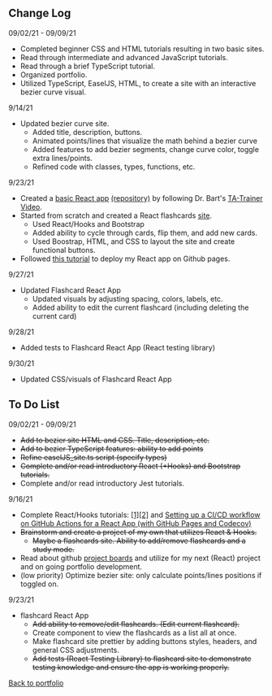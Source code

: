## Change Log  
09/02/21 - 09/09/21  
- Completed beginner CSS and HTML tutorials resulting in two basic sites.
- Read through intermediate and advanced JavaScript tutorials.
- Read through a brief TypeScript tutorial.
- Organized portfolio.
- Utilized TypeScript, EaselJS, HTML, to create a site with an interactive bezier curve visual.  
  
9/14/21  
- Updated bezier curve site.  
    - Added title, description, buttons.  
    - Animated points/lines that visualize the math behind a bezier curve
    - Added features to add bezier segments, change curve color, toggle extra lines/points.  
    - Refined code with classes, types, functions, etc.

9/23/21  
- Created a [basic React app](https://timblakel.github.io/my-app/) [(repository)](https://github.com/timblakel/my-app) by following Dr. Bart's [TA-Trainer Video](https://www.youtube.com/watch?v=q8eYF6cUi5c).
- Started from scratch and created a React flashcards [site](https://timblakel.github.io/react-flash-card/).  
    - Used React/Hooks and Bootstrap
    - Added ability to cycle through cards, flip them, and add new cards.
    - Used Boostrap, HTML, and CSS to layout the site and create functional buttons.  
- Followed [this tutorial](https://dev.to/yuribenjamin/how-to-deploy-react-app-in-github-pages-2a1f) to deploy my React app on Github pages.  
  
9/27/21  
- Updated Flashcard React App
    - Updated visuals by adjusting spacing, colors, labels, etc.
    - Added ability to edit the current flashcard (including deleting the current card)
  
9/28/21  
- Added tests to Flashcard React App (React testing library)  
  
9/30/21  
- Updated CSS/visuals of Flashcard React App
    
## To Do List  
09/02/21 - 09/09/21  
- ~~Add to bezier site HTML and CSS. Title, description, etc.~~  
- ~~Add to bezier TypeScript features: ability to add points~~  
- ~~Refine easelJS_site.ts script (specify types)~~  
- ~~Complete and/or read introductory React (+Hooks) and Bootstrap tutorials.~~  
- Complete and/or read introductory Jest tutorials.  
  
9/16/21
- Complete React/Hooks tutorials: [[1]](https://reactjs.org/tutorial/tutorial.html)[[2]](https://reactjs.org/docs/hooks-intro.html) and [Setting up a CI/CD workflow on GitHub Actions for a React App (with GitHub Pages and Codecov)](https://dev.to/dyarleniber/setting-up-a-ci-cd-workflow-on-github-actions-for-a-react-app-with-github-pages-and-codecov-4hnp)    
- ~~Brainstorm and create a project of my own that utilizes React & Hooks.~~  
    - ~~Maybe a flashcards site. Ability to add/remove flashcards and a study mode.~~  
- Read about github [project boards](https://docs.github.com/en/issues/organizing-your-work-with-project-boards/managing-project-boards/about-project-boards) and utilize for my next (React) project and on going portfolio development.  
- (low priority) Optimize bezier site: only calculate points/lines positions if toggled on.  
  
9/23/21
- flashcard React App
    - ~~Add ability to remove/edit flashcards. (Edit current flashcard).~~  
    - Create component to view the flashcards as a list all at once.
    - Make flashcard site prettier by adding buttons styles, headers, and general CSS adjustments.  
    - ~~Add tests (React Testing Library) to flashcard site to demonstrate testing knowledge and ensure the app is working properly.~~   
  
[Back to portfolio](https://timblakel.github.io/)